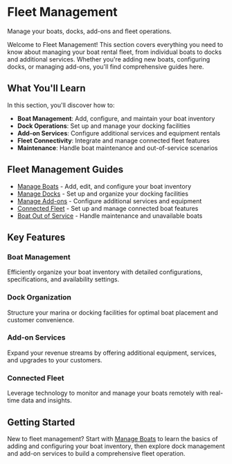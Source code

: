 # Fleet Management

Manage your boats, docks, add-ons and fleet operations.

Welcome to Fleet Management! This section covers everything you need to know about managing your boat rental fleet, from individual boats to docks and additional services. Whether you're adding new boats, configuring docks, or managing add-ons, you'll find comprehensive guides here.

## What You'll Learn

In this section, you'll discover how to:

- **Boat Management**: Add, configure, and maintain your boat inventory
- **Dock Operations**: Set up and manage your docking facilities
- **Add-on Services**: Configure additional services and equipment rentals
- **Fleet Connectivity**: Integrate and manage connected fleet features
- **Maintenance**: Handle boat maintenance and out-of-service scenarios

## Fleet Management Guides

- [Manage Boats](./manage-boats.md) - Add, edit, and configure your boat inventory
- [Manage Docks](./manage-docks.md) - Set up and organize your docking facilities
- [Manage Add-ons](./manage-add-ons.md) - Configure additional services and equipment
- [Connected Fleet](./connected-fleet.md) - Set up and manage connected boat features
- [Boat Out of Service](./boat-out-of-service.md) - Handle maintenance and unavailable boats

## Key Features

### Boat Management
Efficiently organize your boat inventory with detailed configurations, specifications, and availability settings.

### Dock Organization
Structure your marina or docking facilities for optimal boat placement and customer convenience.

### Add-on Services
Expand your revenue streams by offering additional equipment, services, and upgrades to your customers.

### Connected Fleet
Leverage technology to monitor and manage your boats remotely with real-time data and insights.

## Getting Started

New to fleet management? Start with [Manage Boats](./manage-boats.md) to learn the basics of adding and configuring your boat inventory, then explore dock management and add-on services to build a comprehensive fleet operation.